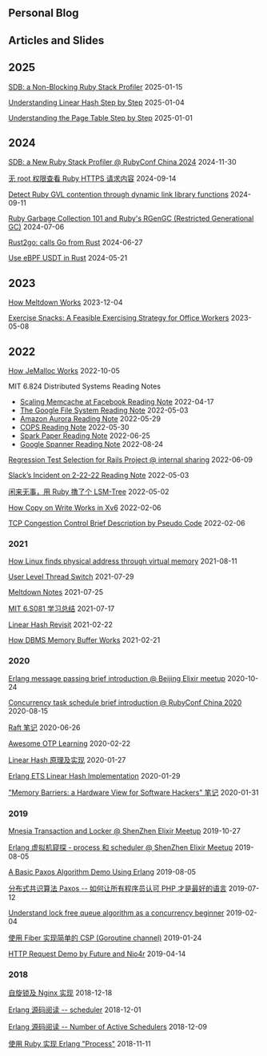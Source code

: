 ## Personal Blog
## Articles and Slides
## 2025
[SDB: a Non-Blocking Ruby Stack Profiler](./blog/2025-01-15-non-blocking-stack-profiler.md) 2025-01-15

[Understanding Linear Hash Step by Step](./blog/2025-01-04-linear-hash.md) 2025-01-04

[Understanding the Page Table Step by Step](./blog/2025-01-01.md) 2025-01-01

## 2024
[SDB: a New Ruby Stack Profiler @ RubyConf China 2024](./slides/slides/sdb-a-new-ruby-stack-profiler@RubyConf-China-2024.key) 2024-11-30

[无 root 权限查看 Ruby HTTPS 请求内容](https://ruby-china.org/topics/43886) 2024-09-14

[Detect Ruby GVL contention through dynamic link library functions](https://ruby-china.org/topics/43883) 2024-09-11

[Ruby Garbage Collection 101 and Ruby's RGenGC (Restricted Generational GC)](https://ruby-china.org/topics/43798) 2024-07-06

[Rust2go: calls Go from Rust](https://ruby-china.org/topics/43765) 2024-06-27

[Use eBPF USDT in Rust](https://github.com/yfractal/blog/issues/15) 2024-05-21

## 2023
[How Meltdown Works](https://github.com/yfractal/blog/issues/14) 2023-12-04

[Exercise Snacks: A Feasible Exercising Strategy for Office Workers](https://github.com/yfractal/blog/issues/12) 2023-05-08

## 2022

[How JeMalloc Works](./blog/2022-10-05-jemalloc.md) 2022-10-05

MIT 6.824 Distributed Systems Reading Notes
  - [Scaling Memcache at Facebook Reading Note](https://github.com/yfractal/blog/issues/8#issuecomment-1100841630) 2022-04-17
  - [The Google File System Reading Note](https://github.com/yfractal/blog/issues/8#issuecomment-1115903733) 2022-05-03
  - [Amazon Aurora Reading Note](https://github.com/yfractal/blog/issues/8#issuecomment-1140428705) 2022-05-29
  - [COPS Reading Note](https://github.com/yfractal/blog/issues/8#issuecomment-1207530839) 2022-05-30
  - [Spark Paper Reading Note](https://github.com/yfractal/blog/issues/8#issuecomment-1193444846) 2022-06-25
  - [Google Spanner Reading Note](https://github.com/yfractal/blog/issues/8#issuecomment-1225041302) 2022-08-24

[Regression Test Selection for Rails Project @ internal sharing](./slides/Regression-Test-Selection-for-Rails-Project.key) 2022-06-09

[Slack’s Incident on 2-22-22 Reading Note](./blog/2022-05-03-slack-incident-reading-note.md) 2022-05-03

[闲来无事，用 Ruby 撸了个 LSM-Tree](https://ruby-china.org/topics/42363) 2022-05-02

[How Copy on Write Works in Xv6](./slides/cow-in-xv6.key) 2022-02-06

[TCP Congestion Control Brief Description by Pseudo Code](./blog/2022-02-06-tcp-congestion-control.md) 2022-02-06

### 2021
[How Linux finds physical address through virtual memory](./blog/2021-08-11-how-linux-finds-physical-address-through-virtual-address.md) 2021-08-11

[User Level Thread Switch](./blog/2021-07-29-user-level-thread-switch.md) 2021-07-29

[Meltdown Notes](./blog/2021-07-25-meltdown.md) 2021-07-25

[MIT 6.S081 学习总结](https://ruby-china.org/topics/41485) 2021-07-17

[Linear Hash Revisit](https://ruby-china.org/topics/40930) 2021-02-22

[How DBMS Memory Buffer Works](https://ruby-china.org/topics/40932) 2021-02-21

### 2020
[Erlang message passing brief introduction @ Beijing Elixir meetup](./slides/erlang-message-passing.key) 2020-10-24

[Concurrency task schedule brief introduction @ RubyConf China 2020](./slides/Concurrency-task-schedule-brief-introduction@RubyConf-China-2020.key) 2020-08-15

[Raft 笔记](https://ruby-china.org/topics/40018)  2020-06-26

[Awesome OTP Learning](https://github.com/yfractal/awesome-otp-learning) 2020-02-22

[Linear Hash 原理及实现](https://ruby-china.org/topics/39466) 2020-01-27

[Erlang ETS Linear Hash Implementation](https://ruby-china.org/topics/39470) 2020-01-29

["Memory Barriers: a Hardware View for Software Hackers" 笔记](https://ruby-china.org/topics/39474) 2020-01-31

### 2019
[Mnesia Transaction and Locker @ ShenZhen Elixir Meetup](https://github.com/Pragmatic-Elixir-Meetup/shenzhen-meetup/tree/master/2019-10-27/mnesia-transaction-and-locker) 2019-10-27

[Erlang 虚拟机窥探 - process 和 scheduler @ ShenZhen Elixir Meetup](https://github.com/Pragmatic-Elixir-Meetup/shenzhen-meetup/tree/master/2019-08-04/erlang%20%E8%99%9A%E6%8B%9F%E6%9C%BA%E7%AA%A5%E6%8E%A2%20-%20%E4%BD%BF%E7%94%A8%20ruby%20%E6%A8%A1%E6%8B%9F%20erlang%20process%20%E5%92%8C%20scheduler) 2019-08-05

[A Basic Paxos Algorithm Demo Using Erlang](https://ruby-china.org/topics/38909) 2019-08-05

[分布式共识算法 Paxos -- 如何让所有程序员认可 PHP 才是最好的语言](https://ruby-china.org/topics/38833) 2019-07-12

[Understand lock free queue algorithm as a concurrency beginner](https://ruby-china.org/topics/38086) 2019-02-04

[使用 Fiber 实现简单的 CSP (Goroutine channel)](https://ruby-china.org/topics/38041) 2019-01-24

[HTTP Request Demo by Future and Nio4r](https://ruby-china.org/topics/38404) 2019-04-14

### 2018
[自旋锁及 Nginx 实现](https://ruby-china.org/topics/37916) 2018-12-18

[Erlang 源码阅读 -- scheduler](https://ruby-china.org/topics/37840) 2018-12-01

[Erlang 源码阅读 -- Number of Active Schedulers](https://ruby-china.org/topics/37874) 2018-12-09

[使用 Ruby 实现 Erlang "Process"](https://ruby-china.org/topics/37750) 2018-11-11
